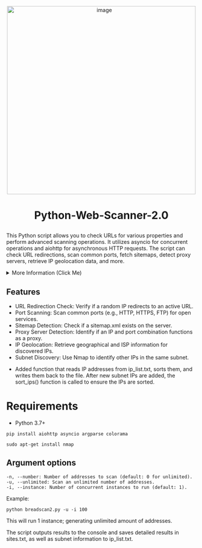 <p align="center">
  <img src="https://github.com/Cr0mb/Python-Web-Scanner-2.0/assets/137664526/fecc5ec7-c37e-42cf-95eb-03d4a0ebe9ed" alt="image" width="500" />
</p>

# <p align="center">Python-Web-Scanner-2.0</p>
This Python script allows you to check URLs for various properties and perform advanced scanning operations. It utilizes asyncio for concurrent operations and aiohttp for asynchronous HTTP requests. The script can check URL redirections, scan common ports, fetch sitemaps, detect proxy servers, retrieve IP geolocation data, and more.

<details>
<summary>More Information (Click Me)</summary>

You can understand more on this script at this repository, which is the script before I put it into automation, (in essence)
https://github.com/Cr0mb/Python-Web-Scanner
</details>

## Features

- URL Redirection Check: Verify if a random IP redirects to an active URL.
- Port Scanning: Scan common ports (e.g., HTTP, HTTPS, FTP) for open services.
- Sitemap Detection: Check if a sitemap.xml exists on the server.
- Proxy Server Detection: Identify if an IP and port combination functions as a proxy.
- IP Geolocation: Retrieve geographical and ISP information for discovered IPs.
- Subnet Discovery: Use Nmap to identify other IPs in the same subnet.
+ Added function that reads IP addresses from ip_list.txt, sorts them, and writes them back to the file.
  After new subnet IPs are added, the sort_ips() function is called to ensure the IPs are sorted.
# Requirements
- Python 3.7+
```
pip install aiohttp asyncio argparse colorama
```
```
sudo apt-get install nmap
```

## Argument options
```
-n, --number: Number of addresses to scan (default: 0 for unlimited).
-u, --unlimited: Scan an unlimited number of addresses.
-i, --instance: Number of concurrent instances to run (default: 1).
```
Example:
```
python breadscan2.py -u -i 100
```
This will run 1 instance; generating unlimited amount of addresses.

The script outputs results to the console and saves detailed results in sites.txt, as well as subnet information to ip_list.txt.



